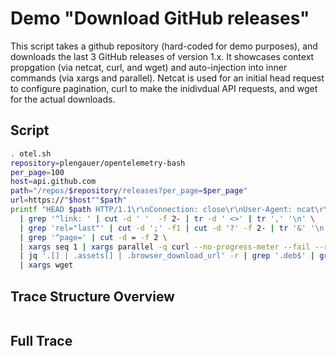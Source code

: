 # Demo "Download GitHub releases"
This script takes a github repository (hard-coded for demo purposes), and downloads the last 3 GitHub releases of version 1.x. It showcases context propgation (via netcat, curl, and wget) and auto-injection into inner commands (via xargs and parallel). Netcat is used for an initial head request to configure pagination, curl to make the inidivdual API requests, and wget for the actual downloads.
## Script
```sh
. otel.sh
repository=plengauer/opentelemetry-bash
per_page=100
host=api.github.com
path="/repos/$repository/releases?per_page=$per_page"
url=https://"$host""$path"
printf "HEAD $path HTTP/1.1\r\nConnection: close\r\nUser-Agent: ncat\r\nHost: $host\r\n\r\n" | ncat --ssl -i 3 --no-shutdown "$host" 443 | tr '[:upper:]' '[:lower:]' \
  | grep '^link: ' | cut -d ' '  -f 2- | tr -d ' <>' | tr ',' '\n' \
  | grep 'rel="last"' | cut -d ';' -f1 | cut -d '?' -f 2- | tr '&' '\n' \
  | grep '^page=' | cut -d = -f 2 \
  | xargs seq 1 | xargs parallel -q curl --no-progress-meter --fail --retry 16 --retry-all-errors "$url"\&page={} ::: \
  | jq '.[] | .assets[] | .browser_download_url' -r | grep '.deb$' | grep '_1.' | head --lines=3 \
  | xargs wget
```
## Trace Structure Overview
```
```
## Full Trace
```
```
